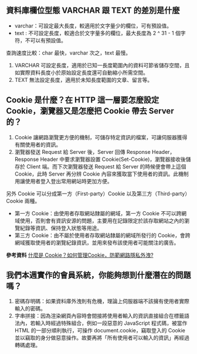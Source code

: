 ## 資料庫欄位型態 VARCHAR 跟 TEXT 的差別是什麼
- varchar：可設定最大長度，較適用於文字量少的欄位，可有預設值。
- text : 不可設定長度，較適合於文字量多的欄位，最大長度為 2 ^ 31 - 1 個字符，不可以有預設值。

查詢速度比較：char 最快，varchar 次之，text 最慢。

1. VARCHAR 可設定長度，適用於已知一長度範圍內的資料可節省儲存空間，且如實際資料長度小於原始設定長度還可自動縮小所需空間。
2. TEXT 無法設定長度，適用於未知長度範圍的文章、留言等。


## Cookie 是什麼？在 HTTP 這一層要怎麼設定 Cookie，瀏覽器又是怎麼把 Cookie 帶去 Server 的？
1. Cookie 讓網路瀏覽更方便的機制，可儲存特定資訊的檔案，可讓伺服器獲得有關使用者的資訊。
2. 瀏覽器發送 Request 給 Server 後，Server 回傳 Response Header，Response Header 中要求瀏覽器設置 Cookie(Set-Cookie)，瀏覽器接收後儲存於 Client 端。而下次瀏覽器發送 Request 給 Server 的時候便會帶上這個 Cookie，此時 Server 再分辨 Cookie 內容來獲取當下使用者的資訊。此機制用讓使用者登入登出常用網站時更加方便。

另外 Cookie 可以分成第一方（First-party）Cookie 以及第三方（Third-party）Cookie 兩種。
-  第一方 Cookie：由使用者存取網站隸屬的網域，第一方 Cookie 不可以跨網域使用，否則會有資訊安源的問題，主要用在記錄限定於該存取網站之內的瀏覽紀錄等資訊、保持登入狀態等用途。
- 第三方 Cookie：由不屬於使用者存取網站隸屬的網域所發行的 Cookie，會跨網域獲取使用者的瀏覽紀錄資訊，並用來發布該使用者可能關注的廣告。

**參考資料**
[什麼是 Cookie？如何管理Cookie，防範網路隱私外洩?](https://blog.trendmicro.com.tw/?p=63387) 



## 我們本週實作的會員系統，你能夠想到什麼潛在的問題嗎？
1. 密碼存明碼：如果資料庫外洩則有危機，理論上伺服器端不該擁有使用者實際輸入的密碼。
2. 字串拼接：因為渲染網頁內容時會間接將使用者輸入的資訊直接組合在標籤語法內，若輸入時經過特殊組合，例如一段惡意的 JavaScript 程式碼，被當作 HTML 的一部分順利執行，可操作 document.cookie，竊取登入的 Cookie 並以竊取的身分做惡意操作。故要再將「所有使用者可以輸入的資訊」再經過轉碼處理。